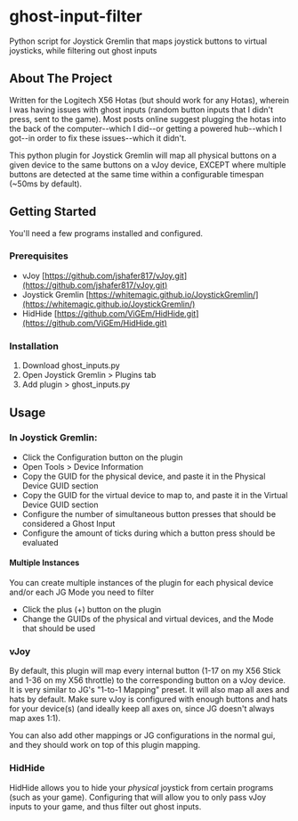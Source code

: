# ghost-input-filter
Python script for Joystick Gremlin that maps joystick buttons to virtual joysticks, while filtering out ghost inputs

<!-- ABOUT THE PROJECT -->
## About The Project

Written for the Logitech X56 Hotas (but should work for any Hotas), wherein I was having issues with ghost inputs (random button inputs that I didn't press, sent to the game). Most posts online suggest plugging the hotas into the back of the computer--which I did--or getting a powered hub--which I got--in order to fix these issues--which it didn't.

This python plugin for Joystick Gremlin will map all physical buttons on a given device to the same buttons on a vJoy device, EXCEPT where multiple buttons are detected at the same time within a configurable timespan (~50ms by default).

<!-- GETTING STARTED -->
## Getting Started

You'll need a few programs installed and configured.

### Prerequisites

* vJoy [https://github.com/jshafer817/vJoy.git](https://github.com/jshafer817/vJoy.git)
* Joystick Gremlin [https://whitemagic.github.io/JoystickGremlin/](https://whitemagic.github.io/JoystickGremlin/)
* HidHide [https://github.com/ViGEm/HidHide.git](https://github.com/ViGEm/HidHide.git)

### Installation

1. Download ghost_inputs.py
2. Open Joystick Gremlin > Plugins tab
3. Add plugin > ghost_inputs.py

<!-- USAGE EXAMPLES -->
## Usage

### In Joystick Gremlin:
- Click the Configuration button on the plugin
- Open Tools > Device Information
- Copy the GUID for the physical device, and paste it in the Physical Device GUID section
- Copy the GUID for the virtual device to map to, and paste it in the Virtual Device GUID section
- Configure the number of simultaneous button presses that should be considered a Ghost Input
- Configure the amount of ticks during which a button press should be evaluated

#### Multiple Instances
You can create multiple instances of the plugin for each physical device and/or each JG Mode you need to filter
- Click the plus (+) button on the plugin
- Change the GUIDs of the physical and virtual devices, and the Mode that should be used

### vJoy
By default, this plugin will map every internal button (1-17 on my X56 Stick and 1-36 on my X56 throttle) to the corresponding button on a vJoy device. It is very similar to JG's "1-to-1 Mapping" preset. It will also map all axes and hats by default. Make sure vJoy is configured with enough buttons and hats for your device(s) (and ideally keep all axes on, since JG doesn't always map axes 1:1).

You can also add other mappings or JG configurations in the normal gui, and they should work on top of this plugin mapping.

### HidHide
HidHide allows you to hide your <i>physical</i> joystick from certain programs (such as your game). Configuring that will allow you to only pass vJoy inputs to your game, and thus filter out ghost inputs.
